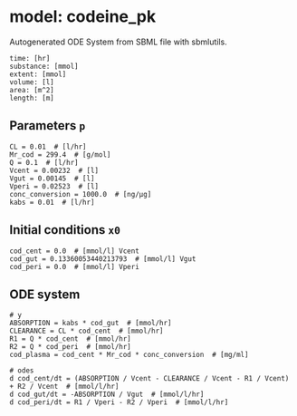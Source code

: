 # model: codeine_pk
Autogenerated ODE System from SBML file with sbmlutils.
```
time: [hr]
substance: [mmol]
extent: [mmol]
volume: [l]
area: [m^2]
length: [m]
```

## Parameters `p`
```
CL = 0.01  # [l/hr] 
Mr_cod = 299.4  # [g/mol] 
Q = 0.1  # [l/hr] 
Vcent = 0.00232  # [l] 
Vgut = 0.00145  # [l] 
Vperi = 0.02523  # [l] 
conc_conversion = 1000.0  # [ng/µg] 
kabs = 0.01  # [l/hr] 
```

## Initial conditions `x0`
```
cod_cent = 0.0  # [mmol/l] Vcent
cod_gut = 0.13360053440213793  # [mmol/l] Vgut
cod_peri = 0.0  # [mmol/l] Vperi
```

## ODE system
```
# y
ABSORPTION = kabs * cod_gut  # [mmol/hr]
CLEARANCE = CL * cod_cent  # [mmol/hr]
R1 = Q * cod_cent  # [mmol/hr]
R2 = Q * cod_peri  # [mmol/hr]
cod_plasma = cod_cent * Mr_cod * conc_conversion  # [mg/ml]

# odes
d cod_cent/dt = (ABSORPTION / Vcent - CLEARANCE / Vcent - R1 / Vcent) + R2 / Vcent  # [mmol/l/hr]
d cod_gut/dt = -ABSORPTION / Vgut  # [mmol/l/hr]
d cod_peri/dt = R1 / Vperi - R2 / Vperi  # [mmol/l/hr]
```